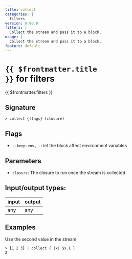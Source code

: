 ```yaml
---
title: collect
categories: |
  filters
version: 0.90.0
filters: |
  Collect the stream and pass it to a block.
usage: |
  Collect the stream and pass it to a block.
feature: default
---
```


<!-- This file is automatically generated. Please edit the command in https://github.com/nushell/nushell instead. -->

# <code>{{ $frontmatter.title }}</code> for filters

<div class='command-title'>{{ $frontmatter.filters }}</div>

## Signature

`> collect {flags} (closure)`

## Flags

- `--keep-env, -`: let the block affect environment variables

## Parameters

- `closure`: The closure to run once the stream is collected.

## Input/output types:

| input | output |
| ----- | ------ |
| any   | any    |

## Examples

Use the second value in the stream

```nushell
> [1 2 3] | collect { |x| $x.1 }
2
```
